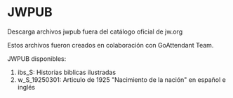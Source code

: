 # JWPUB
Descarga archivos jwpub fuera del catálogo oficial de jw.org

Estos archivos fueron creados en colaboración con GoAttendant Team.

JWPUB disponibles:
1. ibs_S: Historias biblicas ilustradas
2. w_S_19250301: Articulo de 1925 "Nacimiento de la nación" en español e inglés
